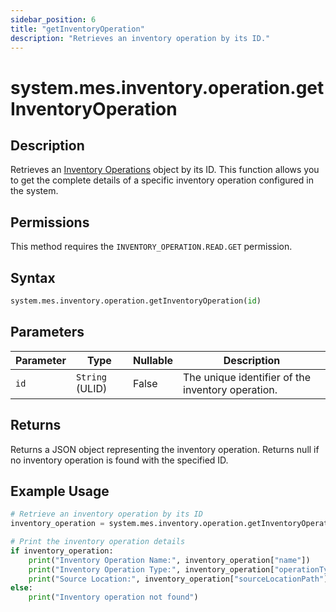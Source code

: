 ```yaml
---
sidebar_position: 6
title: "getInventoryOperation"
description: "Retrieves an inventory operation by its ID."
---
```


# system.mes.inventory.operation.getInventoryOperation

## Description

Retrieves an [Inventory Operations](../../data-model/inventory-model/inventory-operation) object by its ID. This function allows you to get the complete details of a specific inventory operation configured in the system.


## Permissions

This method requires the `INVENTORY_OPERATION.READ.GET` permission.

## Syntax

```python
system.mes.inventory.operation.getInventoryOperation(id)
```

## Parameters

| Parameter | Type            | Nullable | Description                                       |
|-----------|-----------------|----------|---------------------------------------------------|
| `id`      | `String` (ULID) | False    | The unique identifier of the inventory operation. |

## Returns

Returns a JSON object representing the inventory operation. Returns null if no inventory operation is found with the specified ID.

## Example Usage

```python
# Retrieve an inventory operation by its ID
inventory_operation = system.mes.inventory.operation.getInventoryOperation("01JPAND53P-BZ61RZHZ-V7C6EEHG")

# Print the inventory operation details
if inventory_operation:
    print("Inventory Operation Name:", inventory_operation["name"])
    print("Inventory Operation Type:", inventory_operation["operationType"])
    print("Source Location:", inventory_operation["sourceLocationPath"])
else:
    print("Inventory operation not found")
```
